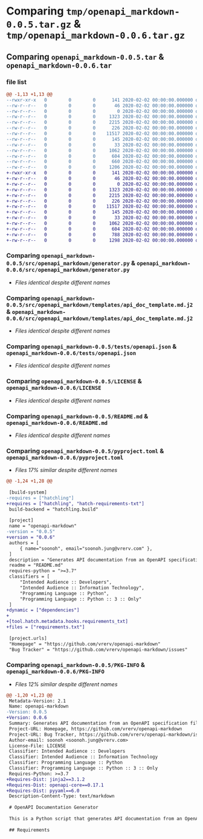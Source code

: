 # Comparing `tmp/openapi_markdown-0.0.5.tar.gz` & `tmp/openapi_markdown-0.0.6.tar.gz`

## Comparing `openapi_markdown-0.0.5.tar` & `openapi_markdown-0.0.6.tar`

### file list

```diff
@@ -1,13 +1,13 @@
--rwxr-xr-x   0        0        0      141 2020-02-02 00:00:00.000000 openapi_markdown-0.0.5/pypi.sh
--rw-r--r--   0        0        0       46 2020-02-02 00:00:00.000000 openapi_markdown-0.0.5/requirements.txt
--rw-r--r--   0        0        0        0 2020-02-02 00:00:00.000000 openapi_markdown-0.0.5/src/openapi_markdown/__init__.py
--rw-r--r--   0        0        0     1323 2020-02-02 00:00:00.000000 openapi_markdown-0.0.5/src/openapi_markdown/generator.py
--rw-r--r--   0        0        0     2215 2020-02-02 00:00:00.000000 openapi_markdown-0.0.5/src/openapi_markdown/templates/api_doc_template.md.j2
--rw-r--r--   0        0        0      226 2020-02-02 00:00:00.000000 openapi_markdown-0.0.5/src/openapi_markdown/templates/example.md.j2
--rw-r--r--   0        0        0    11517 2020-02-02 00:00:00.000000 openapi_markdown-0.0.5/tests/openapi.json
--rw-r--r--   0        0        0      145 2020-02-02 00:00:00.000000 openapi_markdown-0.0.5/tests/test.py
--rw-r--r--   0        0        0       33 2020-02-02 00:00:00.000000 openapi_markdown-0.0.5/.gitignore
--rw-r--r--   0        0        0     1062 2020-02-02 00:00:00.000000 openapi_markdown-0.0.5/LICENSE
--rw-r--r--   0        0        0      604 2020-02-02 00:00:00.000000 openapi_markdown-0.0.5/README.md
--rw-r--r--   0        0        0      660 2020-02-02 00:00:00.000000 openapi_markdown-0.0.5/pyproject.toml
--rw-r--r--   0        0        0     1206 2020-02-02 00:00:00.000000 openapi_markdown-0.0.5/PKG-INFO
+-rwxr-xr-x   0        0        0      141 2020-02-02 00:00:00.000000 openapi_markdown-0.0.6/pypi.sh
+-rw-r--r--   0        0        0       46 2020-02-02 00:00:00.000000 openapi_markdown-0.0.6/requirements.txt
+-rw-r--r--   0        0        0        0 2020-02-02 00:00:00.000000 openapi_markdown-0.0.6/src/openapi_markdown/__init__.py
+-rw-r--r--   0        0        0     1323 2020-02-02 00:00:00.000000 openapi_markdown-0.0.6/src/openapi_markdown/generator.py
+-rw-r--r--   0        0        0     2215 2020-02-02 00:00:00.000000 openapi_markdown-0.0.6/src/openapi_markdown/templates/api_doc_template.md.j2
+-rw-r--r--   0        0        0      226 2020-02-02 00:00:00.000000 openapi_markdown-0.0.6/src/openapi_markdown/templates/example.md.j2
+-rw-r--r--   0        0        0    11517 2020-02-02 00:00:00.000000 openapi_markdown-0.0.6/tests/openapi.json
+-rw-r--r--   0        0        0      145 2020-02-02 00:00:00.000000 openapi_markdown-0.0.6/tests/test.py
+-rw-r--r--   0        0        0       33 2020-02-02 00:00:00.000000 openapi_markdown-0.0.6/.gitignore
+-rw-r--r--   0        0        0     1062 2020-02-02 00:00:00.000000 openapi_markdown-0.0.6/LICENSE
+-rw-r--r--   0        0        0      604 2020-02-02 00:00:00.000000 openapi_markdown-0.0.6/README.md
+-rw-r--r--   0        0        0      788 2020-02-02 00:00:00.000000 openapi_markdown-0.0.6/pyproject.toml
+-rw-r--r--   0        0        0     1298 2020-02-02 00:00:00.000000 openapi_markdown-0.0.6/PKG-INFO
```

### Comparing `openapi_markdown-0.0.5/src/openapi_markdown/generator.py` & `openapi_markdown-0.0.6/src/openapi_markdown/generator.py`

 * *Files identical despite different names*

### Comparing `openapi_markdown-0.0.5/src/openapi_markdown/templates/api_doc_template.md.j2` & `openapi_markdown-0.0.6/src/openapi_markdown/templates/api_doc_template.md.j2`

 * *Files identical despite different names*

### Comparing `openapi_markdown-0.0.5/tests/openapi.json` & `openapi_markdown-0.0.6/tests/openapi.json`

 * *Files identical despite different names*

### Comparing `openapi_markdown-0.0.5/LICENSE` & `openapi_markdown-0.0.6/LICENSE`

 * *Files identical despite different names*

### Comparing `openapi_markdown-0.0.5/README.md` & `openapi_markdown-0.0.6/README.md`

 * *Files identical despite different names*

### Comparing `openapi_markdown-0.0.5/pyproject.toml` & `openapi_markdown-0.0.6/pyproject.toml`

 * *Files 17% similar despite different names*

```diff
@@ -1,24 +1,28 @@
 
 [build-system]
-requires = ["hatchling"]
+requires = ["hatchling", "hatch-requirements-txt"]
 build-backend = "hatchling.build"
 
 [project]
 name = "openapi-markdown"
-version = "0.0.5"
+version = "0.0.6"
 authors = [
     { name="soonoh", email="soonoh.jung@vrerv.com" },
 ]
 description = "Generates API documentation from an OpenAPI specification file"
 readme = "README.md"
 requires-python = ">=3.7"
 classifiers = [
     "Intended Audience :: Developers",
     "Intended Audience :: Information Technology",
     "Programming Language :: Python",
     "Programming Language :: Python :: 3 :: Only"
 ]
+dynamic = ["dependencies"]
+
+[tool.hatch.metadata.hooks.requirements_txt]
+files = ["requirements.txt"]
 
 [project.urls]
 "Homepage" = "https://github.com/vrerv/openapi-markdown"
 "Bug Tracker" = "https://github.com/vrerv/openapi-markdown/issues"
```

### Comparing `openapi_markdown-0.0.5/PKG-INFO` & `openapi_markdown-0.0.6/PKG-INFO`

 * *Files 12% similar despite different names*

```diff
@@ -1,20 +1,23 @@
 Metadata-Version: 2.1
 Name: openapi-markdown
-Version: 0.0.5
+Version: 0.0.6
 Summary: Generates API documentation from an OpenAPI specification file
 Project-URL: Homepage, https://github.com/vrerv/openapi-markdown
 Project-URL: Bug Tracker, https://github.com/vrerv/openapi-markdown/issues
 Author-email: soonoh <soonoh.jung@vrerv.com>
 License-File: LICENSE
 Classifier: Intended Audience :: Developers
 Classifier: Intended Audience :: Information Technology
 Classifier: Programming Language :: Python
 Classifier: Programming Language :: Python :: 3 :: Only
 Requires-Python: >=3.7
+Requires-Dist: jinja2==3.1.2
+Requires-Dist: openapi-core==0.17.1
+Requires-Dist: pyyaml==6.0
 Description-Content-Type: text/markdown
 
 # OpenAPI Documentation Generator
 
 This is a Python script that generates API documentation from an OpenAPI specification file.
 
 ## Requirements
```

